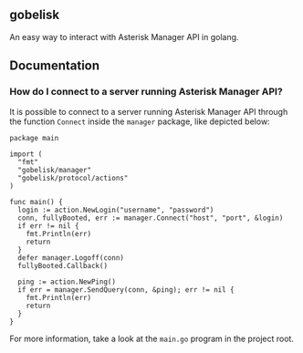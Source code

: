 gobelisk
--------

An easy way to interact with Asterisk Manager API in golang.

Documentation
-------------

### How do I connect to a server running Asterisk Manager API?

It is possible to connect to a server running Asterisk Manager API through the function `Connect` inside the `manager` package, like depicted below:

    package main

    import (
      "fmt"
      "gobelisk/manager"
      "gobelisk/protocol/actions"
    )

    func main() {
      login := action.NewLogin("username", "password")
      conn, fullyBooted, err := manager.Connect("host", "port", &login)
      if err != nil {
        fmt.Println(err)
        return
      }
      defer manager.Logoff(conn)
      fullyBooted.Callback()

      ping := action.NewPing()
      if err = manager.SendQuery(conn, &ping); err != nil {
        fmt.Println(err)
        return
      }
	}

For more information, take a look at the `main.go` program in the project root.